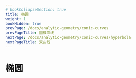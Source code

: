 ```yaml
---
# bookCollapseSection: true
title: 椭圆
weight: 1
bookHidden: true
prevPage: /docs/analytic-geometry/conic-curves
prevPageTitle: 圆锥曲线
nextPage: /docs/analytic-geometry/conic-curves/hyperbola
nextPageTitle: 双曲线
---
```


# 椭圆


